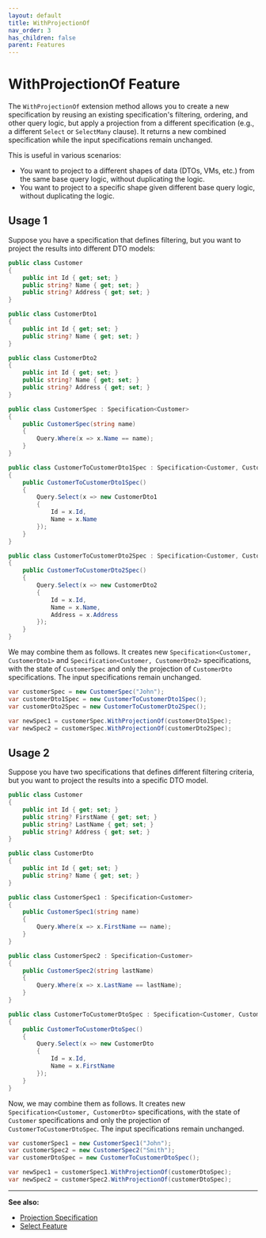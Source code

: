 ```yaml
---
layout: default
title: WithProjectionOf
nav_order: 3
has_children: false
parent: Features
---
```


# WithProjectionOf Feature

The `WithProjectionOf` extension method allows you to create a new specification by reusing an existing specification's filtering, ordering, and other query logic, but apply a projection from a different specification (e.g., a different `Select` or `SelectMany` clause). It returns a new combined specification while the input specifications remain unchanged. 

This is useful in various scenarios:
- You want to project to a different shapes of data (DTOs, VMs, etc.) from the same base query logic, without duplicating the logic.
- You want to project to a specific shape given different base query logic, without duplicating the logic.

## Usage 1

Suppose you have a specification that defines filtering, but you want to project the results into different DTO models:

```csharp
public class Customer
{
    public int Id { get; set; }
    public string? Name { get; set; }
    public string? Address { get; set; }
}

public class CustomerDto1
{
    public int Id { get; set; }
    public string? Name { get; set; }
}

public class CustomerDto2
{
    public int Id { get; set; }
    public string? Name { get; set; }
    public string? Address { get; set; }
}

public class CustomerSpec : Specification<Customer>
{
    public CustomerSpec(string name)
    {
        Query.Where(x => x.Name == name);
    }
}

public class CustomerToCustomerDto1Spec : Specification<Customer, CustomerDto1>
{
    public CustomerToCustomerDto1Spec()
    {
        Query.Select(x => new CustomerDto1
        {
            Id = x.Id,
            Name = x.Name
        });
    }
}

public class CustomerToCustomerDto2Spec : Specification<Customer, CustomerDto2>
{
    public CustomerToCustomerDto2Spec()
    {
        Query.Select(x => new CustomerDto2
        {
            Id = x.Id,
            Name = x.Name,
            Address = x.Address
        });
    }
}
```

We may combine them as follows. It creates new `Specification<Customer, CustomerDto1>` and `Specification<Customer, CustomerDto2>` specifications, with the state of `CustomerSpec` and only the projection of `CustomerDto` specifications. The input specifications remain unchanged.

```csharp
var customerSpec = new CustomerSpec("John");
var customerDto1Spec = new CustomerToCustomerDto1Spec();
var customerDto2Spec = new CustomerToCustomerDto2Spec();

var newSpec1 = customerSpec.WithProjectionOf(customerDto1Spec);
var newSpec2 = customerSpec.WithProjectionOf(customerDto2Spec);
```

## Usage 2

Suppose you have two specifications that defines different filtering criteria, but you want to project the results into a specific DTO model. 

```csharp
public class Customer
{
    public int Id { get; set; }
    public string? FirstName { get; set; }
    public string? LastName { get; set; }
    public string? Address { get; set; }
}

public class CustomerDto
{
    public int Id { get; set; }
    public string? Name { get; set; }
}

public class CustomerSpec1 : Specification<Customer>
{
    public CustomerSpec1(string name)
    {
        Query.Where(x => x.FirstName == name);
    }
}

public class CustomerSpec2 : Specification<Customer>
{
    public CustomerSpec2(string lastName)
    {
        Query.Where(x => x.LastName == lastName);
    }
}

public class CustomerToCustomerDtoSpec : Specification<Customer, CustomerDto>
{
    public CustomerToCustomerDtoSpec()
    {
        Query.Select(x => new CustomerDto
        {
            Id = x.Id,
            Name = x.FirstName
        });
    }
}
```

Now, we may combine them as follows. It creates new `Specification<Customer, CustomerDto>` specifications, with the state of `Customer` specifications and only the projection of `CustomerToCustomerDtoSpec`. The input specifications remain unchanged.

```csharp
var customerSpec1 = new CustomerSpec1("John");
var customerSpec2 = new CustomerSpec2("Smith");
var customerDtoSpec = new CustomerToCustomerDtoSpec();

var newSpec1 = customerSpec1.WithProjectionOf(customerDtoSpec);
var newSpec2 = customerSpec2.WithProjectionOf(customerDtoSpec);
```

---

**See also:**
- [Projection Specification](../usage/create-specifications.md#projection-specification)
- [Select Feature](./select.md)
